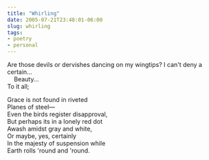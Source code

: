 ```yaml
---
title: "Whirling"
date: 2005-07-21T23:48:01-06:00
slug: whirling
tags:
- poetry
- personal
---
```


Are those devils or dervishes dancing on my wingtips?
I can't deny a certain... \
&nbsp;&nbsp;&nbsp;&nbsp;Beauty... \
To it all;

Grace is not found in riveted \
Planes of steel— \
Even the birds register disapproval, \
But perhaps its in a lonely red dot \
Awash amidst gray and white, \
Or maybe, yes, certainly \
In the majesty of suspension while \
Earth rolls 'round and 'round.
<!-- truncate -->
